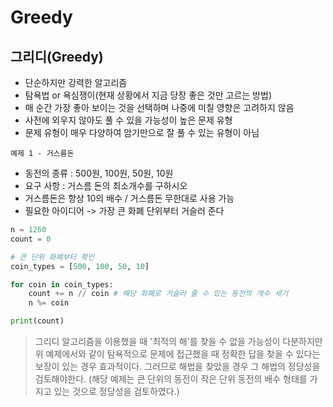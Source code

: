 # Greedy

## 그리디(Greedy)

- 단순하지만 강력한 알고리즘
- 탐욕법 or 욕심쟁이(현재 상황에서 지금 당장 좋은 것만 고르는 방법)
- 매 순간 가장 좋아 보이는 것을 선택하며 나중에 미칠 영향은 고려하지 않음
- 사전에 외우지 않아도 풀 수 있을 가능성이 높은 문제 유형
- 문제 유형이 매우 다양하여 암기만으로 잘 풀 수 있는 유형이 아님

`예제 1 - 거스름돈`

- 동전의 종류 : 500원, 100원, 50원, 10원
- 요구 사항 : 거스름 돈의 최소개수를 구하시오
- 거스름돈은 항상 10의 배수 / 거스름돈 무한대로 사용 가능
- 필요한 아이디어 -> 가장 큰 화폐 단위부터 거슬러 준다

```python
n = 1260
count = 0

# 큰 단위 화폐부터 확인
coin_types = [500, 100, 50, 10]

for coin in coin_types:
    count += n // coin # 해당 화폐로 거슬러 줄 수 있는 동전의 개수 세기
    n %= coin

print(count)
```

> 그리디 알고리즘을 이용했을 때 '최적의 해'를 찾을 수 없을 가능성이 다분하지만 위 예제에서와 같이 탐욕적으로 문제에 접근했을 때 정확한 답을 찾을 수 있다는 보장이 있는 경우 효과적이다. 그러므로 해법을 찾았을 경우 그 해법의 정당성을 검토해야한다. (해당 예제는 큰 단위의 동전이 작은 단위 동전의 배수 형태를 가지고 있는 것으로 정당성을 검토하였다.)
